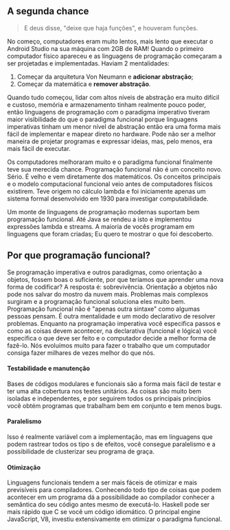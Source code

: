 <h2> A segunda chance </h2>

<blockquote> E deus disse, "deixe que haja funções", e houveram funções. </blockquote>

<p>No começo, computadores eram muito lentos, mais lento que executar o Android Studio na sua máquina com 2GB de RAM! Quando o primeiro computador físico apareceu e as linguagens de programação começaram a ser projetadas e implementadas. Haviam 2 mentalidades:</p>
<ol>
    <li>Começar da arquitetura Von Neumann e <b>adicionar abstração</b>;</li>
    <li>Começar da matemática e <b>remover abstração</b>.</li>
</ol>

<p>Quando tudo começou, lidar com altos níveis de abstração era muito difícil e custoso, memória e armazenamento tinham realmente pouco poder, então linguagens de programação com o paradigma imperativo tiveram maior visibilidade do que o paradigma funcional porque linguagens imperativas tinham um menor nível de abstração então era uma forma mais fácil de implementar e mapear direto no hardware. Pode não ser a melhor maneira de projetar programas e expressar ideias, mas, pelo menos, era mais fácil de executar.</p>

<p>Os computadores melhoraram muito e o paradigma funcional finalmente teve sua merecida chance. Programação funcional não é um conceito novo. Sério. É velho e vem diretamente dos matemáticos. Os conceitos principais e o modelo computacional funcional veio antes de computadores físicos existirem. Teve origem no cálculo lambda e foi iniciamente apenas um sistema formal desenvolvido em 1930 para investigar computabilidade.</p>

<p>Um monte de linguagens de programação modernas suportam bem programação funcional. Até Java se rendeu a isto e implementou expressões lambda e streams. A maioria de vocês programam em linguagens que foram criadas; Eu quero te mostrar o que foi descoberto.</p>

<h2>Por que programação funcional?</h2>
<p>Se programação imperativa e outros paradigmas, como orientação a objetos, fossem boas o suficiente, por que teríamos que aprender uma nova forma de codificar? A resposta é: sobrevivência. Orientação a objetos não pode nos salvar do mostro da nuvem mais. Problemas mais complexos surgiram e a programação funcional soluciona eles muito bem. Programação funcional não é "apenas outra sintaxe" como algumas pessoas pensam. É outra mentalidade e um modo declarativo de resolver problemas. Enquanto na programação imperativa você especifica passos e como as coisas devem acontecer, na declarativa (funcional e lógica) você especifica o que deve ser feito e o computador decide a melhor forma de fazê-lo. Nós evoluímos muito para fazer o trabalho que um computador consiga fazer milhares de vezes melhor do que nós.</p>

<h4>Testabilidade e manutenção</h4>
<p>Bases de códigos modulares e funcionais são a forma mais fácil de testar e ter uma alta cobertura nos testes unitários. As coisas são muito bem isoladas e independentes, e por seguirem todos os principais princípios você obtém programas que trabalham bem em conjunto e tem menos bugs.</p>

<h4>Paralelismo</h4>
<p>Isso é realmente variável com a implementação, mas em linguagens que podem rastrear todos os tipo s de efeitos, você consegue paralelismo e a possibilidade de clusterizar seu programa de graça.</p>

<h4>Otimização</h4>
<p>Linguagens funcionais tendem a ser mais fáceis de otimizar e mais previsíveis para compiladores. Conhecendo todo tipo de coisas que podem acontecer em um programa dá a possibilidade ao compilador conhecer a semântica do seu código antes mesmo de executá-lo.
Haskell pode ser mais rápido que C se você um código idiomático. O principal engine JavaScript, V8, investiu extensivamente em otimizar o paradigma funcional.</p>



